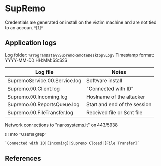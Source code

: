 # SupRemo

Credentials are generated on install on the victim machine and are not tied to an account ^[1]^

## Application logs

Log folder: `%ProgramData%\SupremoRemoteDesktop\Log\`
Timestamp format: YYYY-MM-DD HH:MM:SS:SSS

|Log file|Notes
|-|-
|SupremoService.00.Service.log|Software install
|Supremo.00.Client.log|"Connected with ID"
|Supremo.00.Incoming.log|Hostname of the attacker
|Supremo.00.ReportsQueue.log|Start and end of the session
|Supremo.00.FileTransfer.log|Received file or Sent file

Network connections to "nanosystems.it" on 443/5938

!!! info "Useful grep"

    `Connected with ID|[Incoming]|Supremo Closed|[File Transfer]`

## References
[^1]: [Analysis on legit tools abused in human operated ransomware](https://jsac.jpcert.or.jp/archive/2023/pdf/JSAC2023_1_1_yamashige-nakatani-tanaka_en.pdf)